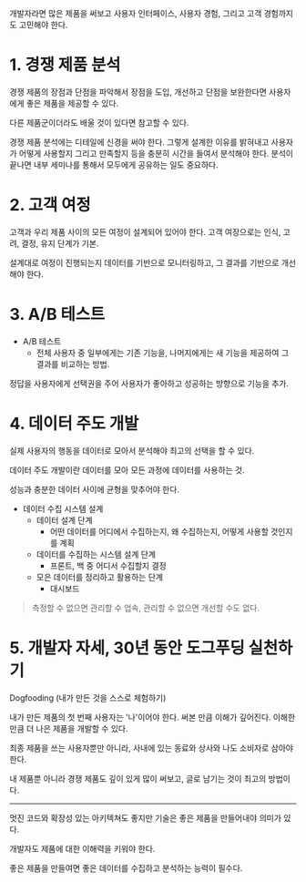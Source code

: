 개발자라면 많은 제품을 써보고 사용자 인터페이스, 사용자 경험, 그리고 고객 경험까지도 고민해야 한다.

# 1. 경쟁 제품 분석

경쟁 제품의 장점과 단점을 파악해서 장점을 도입, 개선하고 단점을 보완한다면 사용자에게 좋은 제품을 제공할 수 있다.

다른 제품군이더라도 배울 것이 있다면 참고할 수 있다.

경쟁 제품 분석에는 디테일에 신경을 써야 한다. 그렇게 설계한 이유를 밝혀내고 사용자가 어떻게 사용할지 그리고 만족할지 등을 충분히 시간을 들여서 분석해야 한다. 분석이 끝나면 내부 세미나를 통해서 모두에게 공유하는 일도 중요하다.

# 2. 고객 여정

고객과 우리 제품 사이의 모든 여정이 설계되어 있어야 한다. 고객 여장으로는 인식, 고려, 결정, 유지 단계가 기본.

설계대로 여정이 진행되는지 데이터를 기반으로 모니터링하고, 그 결과를 기반으로 개선해야 한다.

# 3. A/B 테스트

- A/B 테스트
  - 전체 사용자 중 일부에게는 기존 기능을, 나머지에게는 새 기능을 제공하여 그 결과를 비교하는 방법.

정답을 사용자에게 선택권을 주어 사용자가 좋아하고 성공하는 방향으로 기능을 추가.

# 4. 데이터 주도 개발

실제 사용자의 행동을 데이터로 모아서 분석해야 최고의 선택을 할 수 있다.

데이터 주도 개발이란 데이터를 모아 모든 과정에 데이터를 사용하는 것.

성능과 충분한 데이터 사이에 균형을 맞추어야 한다.

- 데이터 수집 시스템 설계
  - 데이터 설계 단계
    - 어떤 데이터를 어디에서 수집하는지, 왜 수집하는지, 어떻게 사용할 것인지를 계획
  - 데이터를 수집하는 시스템 설계 단계
    - 프론트, 백 중 어디서 수집할지 결정
  - 모은 데이터를 정리하고 활용하는 단계
    - 대시보드

> 측정할 수 없으면 관리할 수 업속, 관리할 수 없으면 개선할 수도 없다.

# 5. 개발자 자세, 30년 동안 도그푸딩 실천하기

Dogfooding (내가 만든 것을 스스로 체험하기)

내가 만든 제품의 첫 번째 사용자는 '나'이어야 한다. 써본 만큼 이해가 깊어진다. 이해한 만큼 더 나은 제품을 개발할 수 있다.

최종 제품을 쓰는 사용자뿐만 아니라, 사내에 있는 동료와 상사와 나도 소비자로 삼아야 한다.

내 제품뿐 아니라 경쟁 제품도 깊이 있게 많이 써보고, 글로 남기는 것이 최고의 방법이다.

----

멋진 코드와 확장성 있는 아키텍쳐도 좋지만 기술은 좋은 제품을 만들어내야 의미가 있다.

개발자도 제품에 대한 이해력을 키워야 한다.

좋은 제품을 만들여면 좋은 데이터를 수집하고 분석하는 능력이 필수다.

